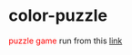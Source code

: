 # color-puzzle

<font color="red">puzzle game</font>
run from this <a href="https://prima20.github.io/color-puzzle/.">link</a>
